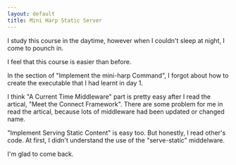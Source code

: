 ```yaml
---
layout: default
title: Mini Harp Static Server
---
```


I study this course in the daytime, however when I couldn't sleep at night, I come to pounch in.

I feel that this course is easier than before.

In the section of "Implement the mini-harp Command", I forgot about how to create the executable that I had learnt in day 1.

I think "A Current Time Middleware" part is pretty easy after I read the artical, "Meet the Connect Framework". There are some problem for me in read the artical, because lots of middleware had been updated or changed name.

"Implement Serving Static Content" is easy too. But honestly, I read other's code. At first, I didn't understand the use of the "serve-static" middelware.

I'm glad to come back.
